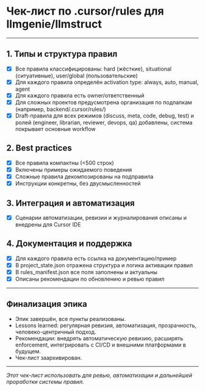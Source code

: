 # Чек-лист по .cursor/rules для llmgenie/llmstruct

---

## 1. Типы и структура правил
- [x] Все правила классифицированы: hard (жёсткие), situational (ситуативные), user/global (пользовательские)
- [x] Для каждого правила определён activation type: always, auto, manual, agent
- [x] Для каждого правила есть owner/ответственный
- [x] Для сложных проектов предусмотрена организация по подпапкам (например, backend/.cursor/rules/)
- [x] Draft-правила для всех режимов (discuss, meta, code, debug, test) и ролей (engineer, librarian, reviewer, devops, qa) добавлены, система покрывает основные workflow

## 2. Best practices
- [x] Все правила компактны (<500 строк)
- [x] Включены примеры ожидаемого поведения
- [x] Сложные правила декомпозированы на подправила
- [x] Инструкции конкретны, без двусмысленностей

## 3. Интеграция и автоматизация
- [x] Сценарии автоматизации, ревизии и журналирования описаны и внедрены для Cursor IDE

## 4. Документация и поддержка
- [x] Для каждого правила есть ссылка на документацию/пример
- [x] В project_state.json отражена структура и логика активации правил
- [x] В rules_manifest.json все поля заполнены и актуальны
- [x] Описаны рекомендации по обновлению и ревью правил

---

## Финализация эпика
- Эпик завершён, все пункты реализованы.
- Lessons learned: регулярная ревизия, автоматизация, прозрачность, человеко-центричный подход.
- Рекомендации: внедрять автоматическую ревизию, расширять enforcement, интегрировать с CI/CD и внешними платформами в будущем.
- Чек-лист заархивирован.

---

_Этот чек-лист использовать для ревью, автоматизации и дальнейшей проработки системы правил._ 